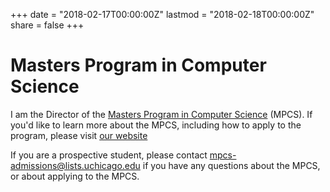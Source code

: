 +++
date = "2018-02-17T00:00:00Z"
lastmod = "2018-02-18T00:00:00Z"
share = false
+++

Masters Program in Computer Science
===================================

I am the Director of the [Masters Program in Computer Science](https://cs.uchicago.edu/mpcs) (MPCS). If you'd like to learn more about the MPCS, including how to apply to the program, please visit [our website](https://cs.uchicago.edu/mpcs)

If you are a prospective student, please contact [mpcs-admissions@lists.uchicago.edu](mailto:mpcs-admissions@lists.uchicago.edu) if you have any questions about the MPCS, or about applying to the MPCS.
